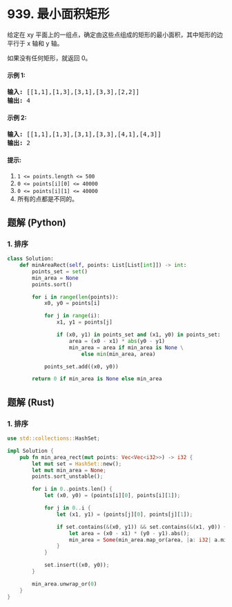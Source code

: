 # 939. 最小面积矩形
给定在 xy 平面上的一组点，确定由这些点组成的矩形的最小面积，其中矩形的边平行于 x 轴和 y 轴。

如果没有任何矩形，就返回 0。

#### 示例 1:
<pre>
<strong>输入:</strong> [[1,1],[1,3],[3,1],[3,3],[2,2]]
<strong>输出:</strong> 4
</pre>

#### 示例 2:
<pre>
<strong>输入:</strong> [[1,1],[1,3],[3,1],[3,3],[4,1],[4,3]]
<strong>输出:</strong> 2
</pre>

#### 提示:
1. `1 <= points.length <= 500`
2. `0 <= points[i][0] <= 40000`
3. `0 <= points[i][1] <= 40000`
4. 所有的点都是不同的。

## 题解 (Python)

### 1. 排序
```Python
class Solution:
    def minAreaRect(self, points: List[List[int]]) -> int:
        points_set = set()
        min_area = None
        points.sort()

        for i in range(len(points)):
            x0, y0 = points[i]

            for j in range(i):
                x1, y1 = points[j]

                if (x0, y1) in points_set and (x1, y0) in points_set:
                    area = (x0 - x1) * abs(y0 - y1)
                    min_area = area if min_area is None \
                        else min(min_area, area)

            points_set.add((x0, y0))

        return 0 if min_area is None else min_area
```

## 题解 (Rust)

### 1. 排序
```Rust
use std::collections::HashSet;

impl Solution {
    pub fn min_area_rect(mut points: Vec<Vec<i32>>) -> i32 {
        let mut set = HashSet::new();
        let mut min_area = None;
        points.sort_unstable();

        for i in 0..points.len() {
            let (x0, y0) = (points[i][0], points[i][1]);

            for j in 0..i {
                let (x1, y1) = (points[j][0], points[j][1]);

                if set.contains(&(x0, y1)) && set.contains(&(x1, y0)) {
                    let area = (x0 - x1) * (y0 - y1).abs();
                    min_area = Some(min_area.map_or(area, |a: i32| a.min(area)));
                }
            }

            set.insert((x0, y0));
        }

        min_area.unwrap_or(0)
    }
}
```
